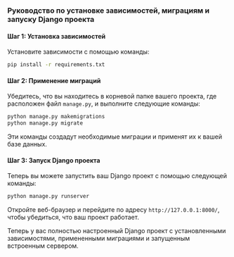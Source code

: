 ### Руководство по установке зависимостей, миграциям и запуску Django проекта#### Шаг 1: Установка зависимостейУстановите зависимости с помощью команды:```bashpip install -r requirements.txt```#### Шаг 2: Применение миграцийУбедитесь, что вы находитесь в корневой папке вашего проекта, где расположен файл `manage.py`, и выполните следующие команды:```bashpython manage.py makemigrationspython manage.py migrate```Эти команды создадут необходимые миграции и применят их к вашей базе данных.#### Шаг 3: Запуск Django проектаТеперь вы можете запустить ваш Django проект с помощью следующей команды:```bashpython manage.py runserver```Откройте веб-браузер и перейдите по адресу `http://127.0.0.1:8000/`, чтобы убедиться, что ваш проект работает.Теперь у вас полностью настроенный Django проект с установленными зависимостями, примененными миграциями и запущенным встроенным сервером.